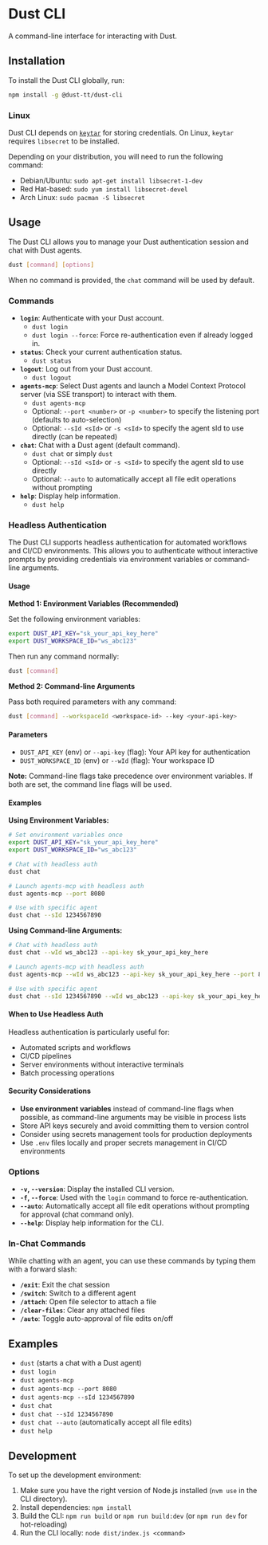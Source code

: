 # Dust CLI

A command-line interface for interacting with Dust.

## Installation

To install the Dust CLI globally, run:

```bash
npm install -g @dust-tt/dust-cli
```

### Linux

Dust CLI depends on [`keytar`](https://www.npmjs.com/package/keytar) for storing credentials. On
Linux, `keytar` requires `libsecret` to be installed.

Depending on your distribution, you will need to run the following command:

- Debian/Ubuntu: `sudo apt-get install libsecret-1-dev`
- Red Hat-based: `sudo yum install libsecret-devel`
- Arch Linux: `sudo pacman -S libsecret`

## Usage

The Dust CLI allows you to manage your Dust authentication session and chat with Dust agents.

```bash
dust [command] [options]
```

When no command is provided, the `chat` command will be used by default.

### Commands

- **`login`**: Authenticate with your Dust account.
  - `dust login`
  - `dust login --force`: Force re-authentication even if already logged in.
- **`status`**: Check your current authentication status.
  - `dust status`
- **`logout`**: Log out from your Dust account.
  - `dust logout`
- **`agents-mcp`**: Select Dust agents and launch a Model Context Protocol server (via SSE transport) to interact with them.
  - `dust agents-mcp`
  - Optional: `--port <number>` or `-p <number>` to specify the listening port (defaults to auto-selection)
  - Optional: `--sId <sId>` or `-s <sId>` to specify the agent sId to use directly (can be repeated)
- **`chat`**: Chat with a Dust agent (default command).
  - `dust chat` or simply `dust`
  - Optional: `--sId <sId>` or `-s <sId>` to specify the agent sId to use directly
  - Optional: `--auto` to automatically accept all file edit operations without prompting
- **`help`**: Display help information.
  - `dust help`

### Headless Authentication

The Dust CLI supports headless authentication for automated workflows and CI/CD environments. This allows you to authenticate without interactive prompts by providing credentials via environment variables or command-line arguments.

#### Usage

**Method 1: Environment Variables (Recommended)**

Set the following environment variables:

```bash
export DUST_API_KEY="sk_your_api_key_here"
export DUST_WORKSPACE_ID="ws_abc123"
```

Then run any command normally:

```bash
dust [command]
```

**Method 2: Command-line Arguments**

Pass both required parameters with any command:

```bash
dust [command] --workspaceId <workspace-id> --key <your-api-key>
```

#### Parameters

- `DUST_API_KEY` (env) or `--api-key` (flag): Your API key for authentication
- `DUST_WORKSPACE_ID` (env) or `--wId` (flag): Your workspace ID

**Note:** Command-line flags take precedence over environment variables. If both are set, the command line flags will be used.

#### Examples

**Using Environment Variables:**

```bash
# Set environment variables once
export DUST_API_KEY="sk_your_api_key_here"
export DUST_WORKSPACE_ID="ws_abc123"

# Chat with headless auth
dust chat

# Launch agents-mcp with headless auth
dust agents-mcp --port 8080

# Use with specific agent
dust chat --sId 1234567890
```

**Using Command-line Arguments:**

```bash
# Chat with headless auth
dust chat --wId ws_abc123 --api-key sk_your_api_key_here

# Launch agents-mcp with headless auth
dust agents-mcp --wId ws_abc123 --api-key sk_your_api_key_here --port 8080

# Use with specific agent
dust chat --sId 1234567890 --wId ws_abc123 --api-key sk_your_api_key_here
```

#### When to Use Headless Auth

Headless authentication is particularly useful for:

- Automated scripts and workflows
- CI/CD pipelines
- Server environments without interactive terminals
- Batch processing operations

#### Security Considerations

- **Use environment variables** instead of command-line flags when possible, as command-line arguments may be visible in process lists
- Store API keys securely and avoid committing them to version control
- Consider using secrets management tools for production deployments
- Use `.env` files locally and proper secrets management in CI/CD environments

### Options

- **`-v`, `--version`**: Display the installed CLI version.
- **`-f`, `--force`**: Used with the `login` command to force re-authentication.
- **`--auto`**: Automatically accept all file edit operations without prompting for approval (chat command only).
- **`--help`**: Display help information for the CLI.

### In-Chat Commands

While chatting with an agent, you can use these commands by typing them with a forward slash:

- **`/exit`**: Exit the chat session
- **`/switch`**: Switch to a different agent
- **`/attach`**: Open file selector to attach a file
- **`/clear-files`**: Clear any attached files
- **`/auto`**: Toggle auto-approval of file edits on/off

## Examples

- `dust` (starts a chat with a Dust agent)
- `dust login`
- `dust agents-mcp`
- `dust agents-mcp --port 8080`
- `dust agents-mcp --sId 1234567890`
- `dust chat`
- `dust chat --sId 1234567890`
- `dust chat --auto` (automatically accept all file edits)
- `dust help`

## Development

To set up the development environment:

1. Make sure you have the right version of Node.js installed (`nvm use` in the CLI directory).
2. Install dependencies: `npm install`
3. Build the CLI: `npm run build` or `npm run build:dev` (or `npm run dev` for hot-reloading)
4. Run the CLI locally: `node dist/index.js <command>`
